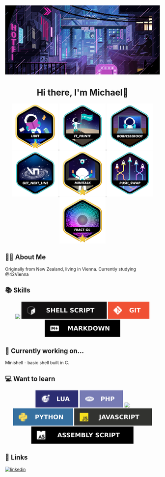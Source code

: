 <p align="center">
    <img src="img/LVKvjL6.gif"/>
</p>

<h1 align="center">
   Hi there, I'm Michael👋
</h1>

<p align="center">
    <a href="https://github.com/Schmitzi/libft"><img src="img/libftm.png" alt="Libft GitHub Repository"/> </a>
    <a href="https://github.com/Schmitzi/ft_printf"><img src="img/ft_printfe.png" alt="Ft_printf GitHub Repository"/> </a>
    <a href="https://github.com/Schmitzi/born2beroot"><img src="img/born2beroote.png"/> </a>
    <a href="https://github.com/Schmitzi/get_next_line"><img src="img/get_next_linee.png" alt="Get_next_line GitHub Repository"/> </a>
    <a href="https://github.com/Schmitzi/minitalk"><img src="img/minitalkm.png" alt="Minitalk GitHub Repository"/> </a>
    <a href="https://github.com/Schmitzi/push_swap"><img src="img/push_swape.png"/> </a>
    <a href="https://github.com/Schmitzi/fract-ol"><img src="img/fract-olm.png" alt="Fract-ol GitHub Repository"/> </a>
</p>

## 🧑‍💻 About Me

Originally from New Zealand, living in Vienna.
Currently studying @42Vienna

## 📚 Skills
<p align="center">
    <img src="https://camo.githubusercontent.com/5368c2561cd7b2a927d069be9520aa81b527bc960c0da3bbbeb81e42f570be74/68747470733a2f2f696d672e736869656c64732e696f2f62616467652f632d2532333030353939432e7376673f7374796c653d666f722d7468652d6261646765266c6f676f3d63266c6f676f436f6c6f723d7768697465"/>
    <img src="img/unix.svg"/>
    <img src="img/git.svg"/>
    <img src="img/markdown.svg"/>
</p>

## 🌱 Currently working on...

Minishell - basic shell built in C.

## 💻 Want to learn

<p align="center">
    <img src="img/lua.svg"/>
    <img src="img/php.svg"/>
    <img src="img/sql.svg"/>
    <img src="img/python.svg"/>
    <img src="img/javascript.svg"/>
    <img src="img/asm.svg"/>
</p>

## 🔗 Links

[![linkedin](https://img.shields.io/badge/linkedin-0A66C2?style=for-the-badge&logo=linkedin&logoColor=white)](https://www.linkedin.com/in/michael-naysmith-839aa1255/)



<!--
**Schmitzi/schmitzi** is a ✨ _special_ ✨ repository because its `README.md` (this file) appears on your GitHub profile.

Here are some ideas to get you started:

- 🔭 I’m currently working on ...
- 🌱 I’m currently learning ...
- 👯 I’m looking to collaborate on ...
- 🤔 I’m looking for help with ...
- 💬 Ask me about ...
- 📫 How to reach me: ...
- 😄 Pronouns: ...
- ⚡ Fun fact: ...
-->
